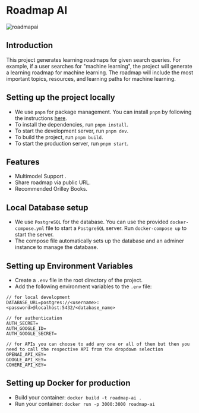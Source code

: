 # Roadmap AI

![roadmapai](https://github.com/vishwajeetraj11/ai-roadmap-generator/assets/28717686/0fa80335-6635-4905-8a1b-cdcea8926d94)

## Introduction

This project generates learning roadmaps for given search queries. For example, if a user searches for "machine learning", the project will generate a learning roadmap for machine learning. The roadmap will include the most important topics, resources, and learning paths for machine learning.

## Setting up the project locally

- We use `pnpm` for package management. You can install `pnpm` by following the instructions [here](https://pnpm.io/installation).
- To install the dependencies, run `pnpm install`.
- To start the development server, run `pnpm dev`.
- To build the project, run `pnpm build`.
- To start the production server, run `pnpm start`.

## Features

- Multimodel Support .
- Share roadmap via public URL.
- Recommended Orilley Books.

## Local Database setup

- We use `PostgreSQL` for the database. You can use the provided `docker-compose.yml` file to start a `PostgreSQL` server. Run `docker-compose up` to start the server.
- The compose file automatically sets up the database and an adminer instance to manage the database.

## Setting up Environment Variables

- Create a `.env` file in the root directory of the project.
- Add the following environment variables to the `.env` file:

```env
// for local development
DATABASE_URL=postgres://<username>:<password>@localhost:5432/<database_name>

// for authentication
AUTH_SECRET=
AUTH_GOOGLE_ID=
AUTH_GOOGLE_SECRET=

// for APIs you can choose to add any one or all of them but then you need to call the respective API from the dropdown selection
OPENAI_API_KEY=
GOOGLE_API_KEY=
COHERE_API_KEY=
```

## Setting up Docker for production

- Build your container: `docker build -t roadmap-ai .`
- Run your container: `docker run -p 3000:3000 roadmap-ai`
